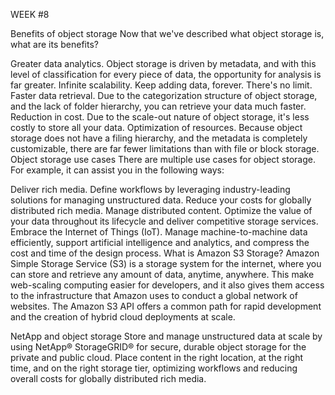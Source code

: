WEEK #8

Benefits of object storage
Now that we've described what object storage is, what are its benefits?

Greater data analytics. Object storage is driven by metadata, and with this level of classification for every piece of data, the opportunity for analysis is far greater.
Infinite scalability. Keep adding data, forever. There's no limit.
Faster data retrieval. Due to the categorization structure of object storage, and the lack of folder hierarchy, you can retrieve your data much faster.
Reduction in cost. Due to the scale-out nature of object storage, it's less costly to store all your data.
Optimization of resources. Because object storage does not have a filing hierarchy, and the metadata is completely customizable, there are far fewer limitations than with file or block storage.
Object storage use cases
There are multiple use cases for object storage. For example, it can assist you in the following ways:

Deliver rich media. Define workflows by leveraging industry-leading solutions for managing unstructured data. Reduce your costs for globally distributed rich media.
Manage distributed content. Optimize the value of your data throughout its lifecycle and deliver competitive storage services.
Embrace the Internet of Things (IoT). Manage machine-to-machine data efficiently, support artificial intelligence and analytics, and compress the cost and time of the design process.
What is Amazon S3 Storage?
Amazon Simple Storage Service (S3) is a storage system for the internet, where you can store and retrieve any amount of data, anytime, anywhere. This make web-scaling computing easier for developers, and it also gives them access to the infrastructure that Amazon uses to conduct a global network of websites. The Amazon S3 API offers a common path for rapid development and the creation of hybrid cloud deployments at scale.

NetApp and object storage
Store and manage unstructured data at scale by using NetApp® StorageGRID® for secure, durable object storage for the private and public cloud. Place content in the right location, at the right time, and on the right storage tier, optimizing workflows and reducing overall costs for globally distributed rich media. 